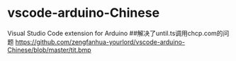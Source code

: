 # vscode-arduino-Chinese
Visual Studio Code extension for Arduino
##解决了until.ts调用chcp.com的问题
https://github.com/zengfanhua-yourlord/vscode-arduino-Chinese/blob/master/tit.bmp
